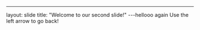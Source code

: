 ---
layout: slide
title: "Welcome to our second slide!"
---hellooo again
Use the left arrow to go back!
